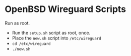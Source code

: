 # OpenBSD Wireguard Scripts

Run as root.

- Run the `setup.sh` script as root, once.
- Place the `new.sh` script into `/etc/wireguard`
- `cd /etc/wireguard`
- `./new.sh`
